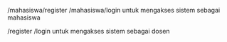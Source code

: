 /mahasiswa/register
/mahasiswa/login
untuk mengakses sistem sebagai mahasiswa

/register
/login
untuk mengakses sistem sebagai dosen
